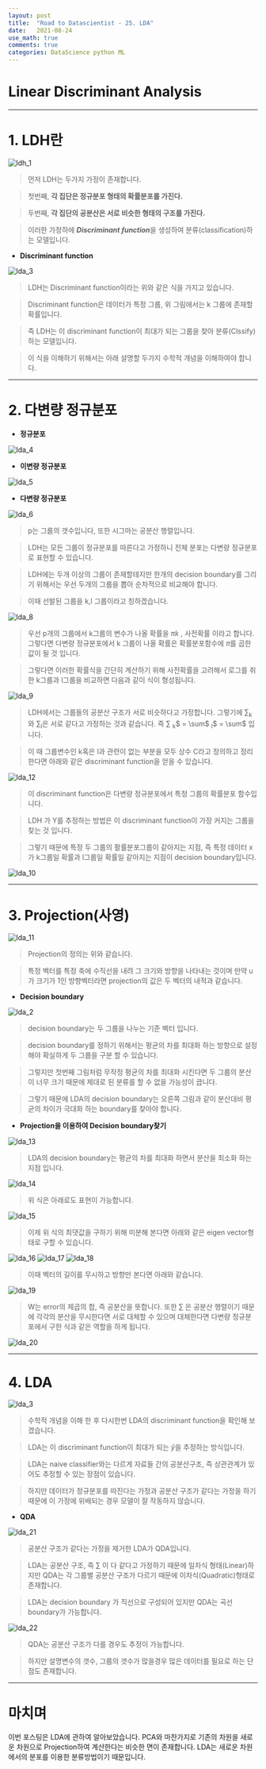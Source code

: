 ```yaml
---
layout: post
title:  "Road to Datascientist - 25. LDA"
date:   2021-08-24
use_math: true
comments: true
categories: DataScience python ML
---
```

# Linear Discriminant Analysis

---

# 1. LDH란

![ldh_1](/img/lda_1.png)

> 먼저 LDH는 두가지 가정이 존재합니다.

> 첫번째, **각 집단은 정규분포 형태의 확률분포를 가진다.**

> 두번째, **각 집단의 공분산은 서로 비슷한 형태의 구조를 가진다.**

> 이러한 가정하에 ***Discriminant function***을 생성하여 분류(classification)하는 모델입니다.


* **Discriminant function**

![lda_3](/img/lda_3.png)

> LDH는 Discriminant function이라는 위와 같은 식을 가지고 있습니다.

> Discriminant function은 데이터가 특정 그룹, 위 그림에서는 k 그룹에 존재할 확률입니다.

> 즉 LDH는 이 discriminant function이 최대가 되는 그룹을 찾아 분류(Clssify)하는 모델입니다.

> 이 식을 이해하기 위해서는 아래 설명할 두가지 수학적 개념을 이해하여야 합니다.

---

# 2. 다변량 정규분포

* **정규분포**

![lda_4](/img/lda_4.png)

* **이변량 정규분포**

![lda_5](/img/lda_5.png)

* **다변량 정규분포**

![lda_6](/img/lda_6.png)

> p는 그룹의 갯수입니다, 또한 시그마는 공분산 행렬입니다.

> LDH는 모든 그룹이 정규분포를 따른다고 가정하니 전체 분포는 다변량 정규분포로 표현할 수 있습니다.

> LDH에는 두개 이상의 그룹이 존재할테지만 한개의 decision boundary를 그리기 위해서는 우선 두개의 그룹을 뽑아 순차적으로 비교해야 합니다.

> 이때 선발된 그룹을 k,l 그룹이라고 칭하겠습니다.

![lda_8](/img/lda_8.png)

> 우선 p개의 그룹에서 k그룹의 변수가 나올 확률을 $\pi k$ , 사전확률 이라고 합니다. 그렇다면 다변량 정규분포에서 k 그룹이 나올 확률은 확률분포함수에 $\pi$를 곱한 값이 될 것 입니다.

> 그렇다면 이러한 확률식을 간단히 계산하기 위해 사전확률을 고려해서 로그를 취한 k그룹과 l그룹을 비교하면 다음과 같이 식이 형성됩니다.

![lda_9](/img/lda_9.png)


> LDH에서는 그룹들의 공분산 구조가 서로 비슷하다고 가정합니다. 그렇기에 $\sum$<sub>k</sub>와 $\sum$<sub>l</sub>은 서로 같다고 가정하는 것과 같습니다. 즉 $\sum$ <sub>k</sub>$ = \sum$ <sub>l</sub>$ = \sum$ 입니다.

> 이 때 그룹변수인 k혹은 l과 관련이 없는 부분을 모두 상수 C라고 정의하고 정리한다면 아래와 같은 discriminant function을 얻을 수 있습니다.

![lda_12](/img/lda_12.png)

> 이 discriminant function은  다변량 정규분포에서 특정 그룹의 확률분포 함수입니다.

> LDH 가 Y를 추정하는 방법은 이 discriminant function이 가장 커지는 그룹을 찾는 것 입니다.

> 그렇기 때문에 특정 두 그룹의 활률분포그룹이 같아지는 지점, 즉 특정 데이터 x가 k그룹일 확률과 l그룹일 확률일 같아지는 지점이 decision boundary입니다.

![lda_10](/img/lda_10.png)



---

# 3. Projection(사영)

![lda_11](/img/lda_11.png)

> Projection의 정의는 위와 같습니다.

> 특정 벡터를 특정 축에 수직선을 내려 그 크기와 방향을 나타내는 것이며 만약 u가 크기가 1인 방향벡터라면 projection의 값은 두 벡터의 내적과 같습니다.


* **Decision boundary**

![lda_2](/img/lda_2.png)

> decision boundary는 두 그룹을 나누는 기준 벡터 입니다.

> decision boundary를 정하기 위해서는 평균의 차를 최대화 하는 방향으로 설정 해야 확실하게 두 그룹을 구분 할 수 있습니다.

> 그렇지만 첫번째 그림처럼 무작정 평균의 차를 최대화 시킨다면 두 그룹의 분산이 너무 크기 때문에 제대로 된 분류를 할 수 없을 가능성이 큽니다.

> 그렇기 때문에 LDA의 decision boundary는 오른쪽 그림과 같이 분산대비 평균의 차이가 극대화 하는 boundary를 찾아야 합니다.

* **Projection을 이용하여 Decision boundary찾기**

![lda_13](/img/lda_13.png)

> LDA의 decision boundary는 평균의 차를 최대화 하면서 분산을 최소화 하는 지점 입니다.

![lda_14](/img/lda_14.png)

> 위 식은 아래로도 표현이 가능합니다.

![lda_15](/img/lda_15.png)

> 이제 위 식의 최댓값을 구하기 위해 미분해 본다면 아래와 같은 eigen vector형태로 구할 수 있습니다.

![lda_16](/img/lda_16.png)
![lda_17](/img/lda_17.png)
![lda_18](/img/lda_18.png)

> 이때 벡터의 길이를 무시하고 방향만 본다면 아래와 같습니다.

![lda_19](/img/lda_19.png)

> W는 error의 제곱의 합, 즉 공분산을 뜻합니다. 또한 $\sum$ 은 공분산 행렬이기 때문에 각각의 분산을 무시한다면 서로 대체할 수 있으며 대체한다면 다변량 정규분포에서 구한 식과 같은 역할을 하게 됩니다.

![lda_20](/img/lda_20.png)

---

# 4. LDA

![lda_3](/img/lda_3.png)

> 수학적 개념을 이해 한 후 다시한번 LDA의 discriminant function을 확인해 보겠습니다.

> LDA는 이 discriminant function이 최대가 되는 $\hat y$을 추정하는 방식입니다.

> LDA는 naive classifier와는 다르게 자료들 간의 공분산구조, 즉 상관관계가 있어도 추정할 수 있는 장점이 있습니다.

> 하지만 데이터가 정규분포를 따진다는 가정과 공분산 구조가 같다는 가정을 하기 때문에 이 가정에 위배되는 경우 모델이 잘 작동하지 않습니다.

* **QDA**

![lda_21](/img/lda_21.png)

> 공분산 구조가 같다는 가정을 제거한 LDA가 QDA입니다.

> LDA는 공분산 구조, 즉 $\sum$ 이 다 같다고 가정하기 때문에 일차식 형태(Linear)하지만 QDA는 각 그룹별 공분산 구조가 다르기 때문에 이차식(Quadratic)형태로 존재합니다.

> LDA는 decision boundary 가 직선으로 구성되어 있지만 QDA는 곡선 boundary가 가능합니다.

![lda_22](/img/lda_22.png)

> QDA는 공분산 구조가 다를 경우도 추정이 가능합니다.

> 하지만 설명변수의 갯수, 그룹의 갯수가 많을경우 많은 데이터를 필요로 하는 단점도 존재합니다.

---

# 마치며

이번 포스팅은 LDA에 관하여 알아보았습니다. PCA와 마찬가지로 기존의 차원을 새로운 차원으로 Projection하여 계산한다는 비슷한 면이 존재합니다. LDA는 새로운 차원에서의 분포를 이용한 분류방법이기 때문입니다.